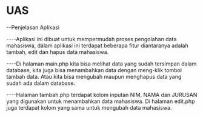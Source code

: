 # UAS

--Penjelasan Aplikasi

----Aplikasi ini dibuat untuk mempermudah proses pengolahan data mahasiswa, dalam aplikasi ini terdapat beberapa fitur diantaranya adalah tambah, edit dan hapus data mahasiswa.

----Di halaman main.php kita bisa melihat data yang sudah tersimpan dalam database, kita juga bisa menambahkan data dengan meng-klik tombol tambah data. Atau kita bisa mengubah maupun menghapus data yang sudah ada dalam database.

----Halaman tambah.php terdapat kolom inputan NIM, NAMA dan JURUSAN yang digunakan untuk menambahkan data mahasiswa. Di halaman edit.php juga terdapat kolom yang sama untuk mengubah data mahasiswa.

